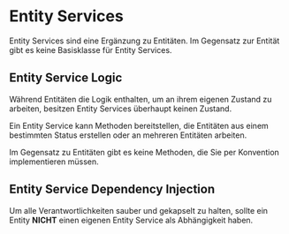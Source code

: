 # Entity Services

Entity Services sind eine Ergänzung zu Entitäten. Im Gegensatz zur Entität gibt es keine Basisklasse für Entity Services.

## Entity Service Logic

Während Entitäten die Logik enthalten, um an ihrem eigenen Zustand zu arbeiten, besitzen Entity Services überhaupt keinen Zustand.

Ein Entity Service kann Methoden bereitstellen, die Entitäten aus einem bestimmten Status erstellen oder an mehreren Entitäten arbeiten.

Im Gegensatz zu Entitäten gibt es keine Methoden, die Sie per Konvention implementieren müssen.

## Entity Service Dependency Injection

Um alle Verantwortlichkeiten sauber und gekapselt zu halten, sollte ein Entity **NICHT** einen eigenen Entity Service als Abhängigkeit haben.
